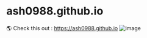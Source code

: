 # ash0988.github.io
🌎 Check this out : https://ash0988.github.io
![image](https://user-images.githubusercontent.com/33998049/209274173-fa836b19-dfa4-4052-9114-78b931124bbd.png)
